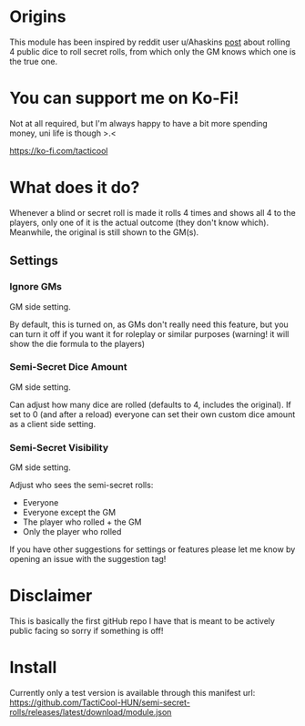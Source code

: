 # Origins
This module has been inspired by reddit user u/Ahaskins [post](https://www.reddit.com/r/Pathfinder2e/comments/1230ox7/house_rule_alternative_to_secret_rolls_the/) about rolling 4 public dice to roll secret rolls, from which only the GM knows which one is the true one.

# You can support me on Ko-Fi!
Not at all required, but I'm always happy to have a bit more spending money, uni life is though >.<

https://ko-fi.com/tacticool

# What does it do?
Whenever a blind or secret roll is made it rolls 4 times and shows all 4 to the players, only one of it is the actual outcome (they don't know which). Meanwhile, the original is still shown to the GM(s).

## Settings
### Ignore GMs

GM side setting.

By default, this is turned on, as GMs don't really need this feature, but you can turn it off if you want it for roleplay or similar purposes (warning! it will show the die formula to the players)

### Semi-Secret Dice Amount

GM side setting.

Can adjust how many dice are rolled (defaults to 4, includes the original).
If set to 0 (and after a reload) everyone can set their own custom dice amount as a client side setting.

### Semi-Secret Visibility

GM side setting.

Adjust who sees the semi-secret rolls:
- Everyone
- Everyone except the GM
- The player who rolled + the GM
- Only the player who rolled

If you have other suggestions for settings or features please let me know by opening an issue with the suggestion tag!

# Disclaimer
This is basically the first gitHub repo I have that is meant to be actively public facing so sorry if something is off!

# Install
Currently only a test version is available through this manifest url: https://github.com/TactiCool-HUN/semi-secret-rolls/releases/latest/download/module.json